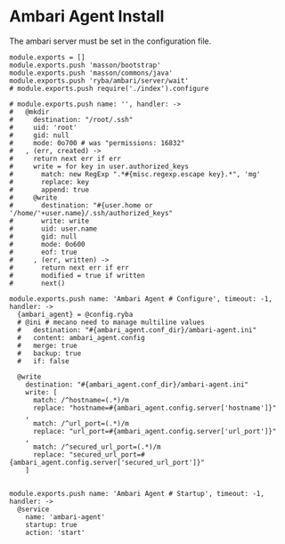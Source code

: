 # Ambari Agent Install

The ambari server must be set in the configuration file.

    module.exports = []
    module.exports.push 'masson/bootstrap'
    module.exports.push 'masson/commons/java'
    module.exports.push 'ryba/ambari/server/wait'
    # module.exports.push require('./index').configure

    # module.exports.push name: '', handler: ->
    #   @mkdir 
    #     destination: "/root/.ssh"
    #     uid: 'root'
    #     gid: null
    #     mode: 0o700 # was "permissions: 16832"
    #   , (err, created) ->
    #     return next err if err
    #     write = for key in user.authorized_keys
    #       match: new RegExp ".*#{misc.regexp.escape key}.*", 'mg'
    #       replace: key
    #       append: true
    #     @write
    #       destination: "#{user.home or '/home/'+user.name}/.ssh/authorized_keys"
    #       write: write
    #       uid: user.name
    #       gid: null
    #       mode: 0o600
    #       eof: true
    #     , (err, written) ->
    #       return next err if err
    #       modified = true if written
    #       next()

    module.exports.push name: 'Ambari Agent # Configure', timeout: -1, handler: ->
      {ambari_agent} = @config.ryba
      # @ini # mecano need to manage multiline values
      #   destination: "#{ambari_agent.conf_dir}/ambari-agent.ini"
      #   content: ambari_agent.config
      #   merge: true
      #   backup: true
      #   if: false

      @write
        destination: "#{ambari_agent.conf_dir}/ambari-agent.ini"
        write: [
          match: /^hostname=(.*)/m
          replace: "hostname=#{ambari_agent.config.server['hostname']}"
        ,
          match: /^url_port=(.*)/m
          replace: "url_port=#{ambari_agent.config.server['url_port']}"
        ,
          match: /^secured_url_port=(.*)/m
          replace: "secured_url_port=#{ambari_agent.config.server['secured_url_port']}"
        ]

 
    module.exports.push name: 'Ambari Agent # Startup', timeout: -1, handler: ->
      @service
        name: 'ambari-agent'
        startup: true
        action: 'start'
